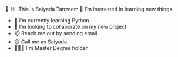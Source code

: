 👋 Hi, This is Saiyada Tanzeem
👀 I’m interested in learning new things
- 🌱 I’m currently learning Python
- 💞️ I’m looking to collaborate on my new project
- 📫 Reach me out by sending email
- 😄 Call me as Saiyada
- 👩🏻‍🎓 I'm Master Degree holder
<!---
saiyadatanzeem/saiyadatanzeem is a ✨ special ✨ repository because its `README.md` (this file) appears on your GitHub profile.
You can click the Preview link to take a look at your changes.
--->
